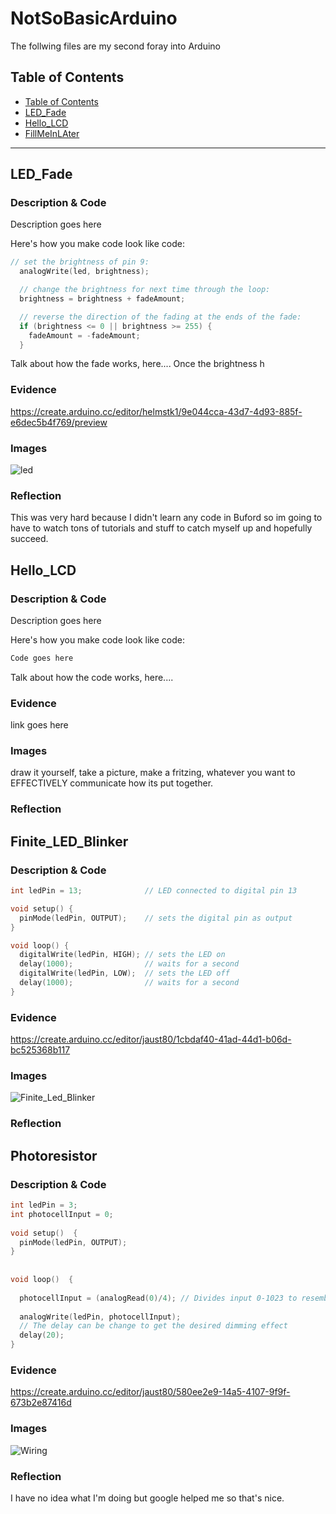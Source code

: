 # NotSoBasicArduino
 The follwing files are my second foray into Arduino
 
 
## Table of Contents
* [Table of Contents](#TableOfContents)
* [LED_Fade](#LED_Fade)
* [Hello_LCD](#Hello_LCD)
* [FillMeInLAter](#FillMeInLAter)
---

## LED_Fade

### Description & Code
Description goes here

Here's how you make code look like code:

```C++
// set the brightness of pin 9:
  analogWrite(led, brightness);

  // change the brightness for next time through the loop:
  brightness = brightness + fadeAmount;

  // reverse the direction of the fading at the ends of the fade:
  if (brightness <= 0 || brightness >= 255) {
    fadeAmount = -fadeAmount;
  }
```
Talk about how the fade works, here....
Once the brightness h
### Evidence
https://create.arduino.cc/editor/helmstk1/9e044cca-43d7-4d93-885f-e6dec5b4f769/preview

### Images
![led](https://user-images.githubusercontent.com/71342179/105392979-d1c83a80-5be9-11eb-94cc-38b8c1660e23.png)

### Reflection

This was very hard because I didn't learn any code in Buford so im going to have to watch tons of tutorials and stuff to catch myself up and hopefully succeed.

## Hello_LCD

### Description & Code
Description goes here

Here's how you make code look like code:

```C++
Code goes here
```
Talk about how the code works, here....

### Evidence
link goes here

### Images
draw it yourself, take a picture, make a fritzing, whatever you want to EFFECTIVELY communicate how its put together.

### Reflection




## Finite_LED_Blinker

### Description & Code


```C++
int ledPin = 13;              // LED connected to digital pin 13

void setup() {
  pinMode(ledPin, OUTPUT);    // sets the digital pin as output
}

void loop() {
  digitalWrite(ledPin, HIGH); // sets the LED on
  delay(1000);                // waits for a second
  digitalWrite(ledPin, LOW);  // sets the LED off
  delay(1000);                // waits for a second
}
```


### Evidence
https://create.arduino.cc/editor/jaust80/1cbdaf40-41ad-44d1-b06d-bc525368b117
### Images
![Finite_Led_Blinker](https://user-images.githubusercontent.com/71342179/105927365-dccc0200-6011-11eb-80cd-1a1f2673fda7.PNG)
### Reflection




## Photoresistor

### Description & Code

```C++
int ledPin = 3;
int photocellInput = 0;
 
void setup()  {
  pinMode(ledPin, OUTPUT);
}
 
 
void loop()  {
 
  photocellInput = (analogRead(0)/4); // Divides input 0-1023 to resemble to 0-255
 
  analogWrite(ledPin, photocellInput);  
  // The delay can be change to get the desired dimming effect
  delay(20);                            
}
```

### Evidence
https://create.arduino.cc/editor/jaust80/580ee2e9-14a5-4107-9f9f-673b2e87416d
### Images
![Wiring](https://user-images.githubusercontent.com/71342179/105926833-c4a7b300-6010-11eb-9313-209dfbcccfea.png)
### Reflection
I have no idea what I'm doing but google helped me so that's nice.
